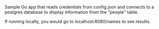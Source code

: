 Sample Go app that reads credentials from config.json and connects to a postgres
database to display information from the "people" table.

If running locally, you would go to localhost:8080/names to see results.
